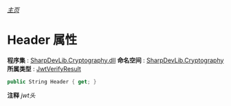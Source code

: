 ###### [主页](./Index.md "主页")
# Header 属性
**程序集** : [SharpDevLib.Cryptography.dll](./SharpDevLib.Cryptography.assembly.md "SharpDevLib.Cryptography.dll")
**命名空间** : [SharpDevLib.Cryptography](./SharpDevLib.Cryptography.namespace.md "SharpDevLib.Cryptography")
**所属类型** : [JwtVerifyResult](./SharpDevLib.Cryptography.JwtVerifyResult.md "JwtVerifyResult")
``` csharp
public String Header { get; }
```
**注释**
*jwt头*

